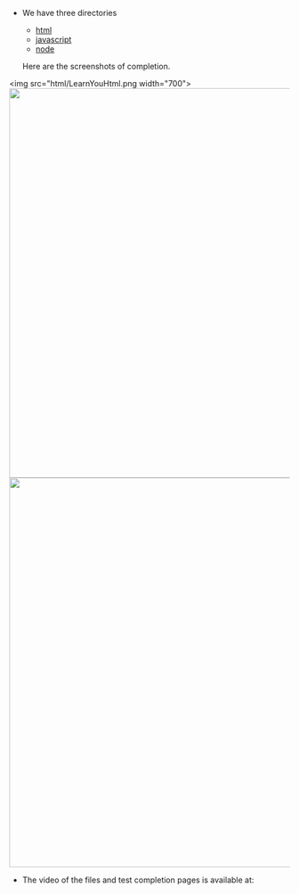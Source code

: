 * We have three directories
  * [html](html)
  * [javascript](javascript)
  * [node](node)

  Here are the screenshots of completion.

<img src="html/LearnYouHtml.png width="700">
<img src="javascript/Javascripting.png" width="700">
<img src="node/LearnYouNode.png" width="700">
* The video of the files and test completion pages is available at:
